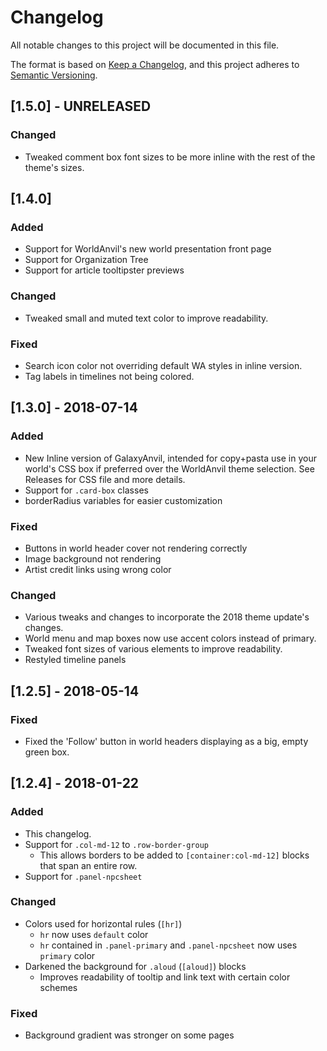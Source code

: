 # Changelog
All notable changes to this project will be documented in this file.

The format is based on [Keep a Changelog](https://keepachangelog.com/en/1.0.0/),
and this project adheres to [Semantic Versioning](https://semver.org/spec/v2.0.0.html).


## [1.5.0] - UNRELEASED
### Changed
 - Tweaked comment box font sizes to be more inline with the rest of the theme's sizes.


## [1.4.0]
### Added
 - Support for WorldAnvil's new world presentation front page
 - Support for Organization Tree
 - Support for article tooltipster previews

### Changed
 - Tweaked small and muted text color to improve readability.

### Fixed
 - Search icon color not overriding default WA styles in inline version.
 - Tag labels in timelines not being colored.

## [1.3.0] - 2018-07-14
### Added
 - New Inline version of GalaxyAnvil, intended for copy+pasta use in your world's CSS box if preferred over the WorldAnvil theme selection. See Releases for CSS file and more details.
 - Support for `.card-box` classes
 - borderRadius variables for easier customization

### Fixed
 - Buttons in world header cover not rendering correctly
 - Image background not rendering
 - Artist credit links using wrong color

### Changed
 - Various tweaks and changes to incorporate the 2018 theme update's changes.
 - World menu and map boxes now use accent colors instead of primary.
 - Tweaked font sizes of various elements to improve readability.
 - Restyled timeline panels

## [1.2.5] - 2018-05-14
### Fixed
 - Fixed the 'Follow' button in world headers displaying as a big, empty green box.

## [1.2.4] - 2018-01-22
### Added
 - This changelog.
 - Support for `.col-md-12` to `.row-border-group`
   - This allows borders to be added to `[container:col-md-12]` blocks that span an entire row.
 - Support for `.panel-npcsheet`

### Changed
 - Colors used for horizontal rules (`[hr]`)
   - `hr` now uses `default` color
   - `hr` contained in `.panel-primary` and `.panel-npcsheet` now uses `primary` color
 - Darkened the background for `.aloud` (`[aloud]`) blocks
   - Improves readability of tooltip and link text with certain color schemes

### Fixed
 - Background gradient was stronger on some pages

